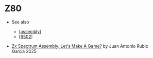 Z80
===

* See also
    * [[assembly]]
    * [[6502]]

* [Zx Spectrum Assembly. Let's Make A Game?](https://trastero.speccy.org/cosas/Libros/ZX_Spectrum_Assembly.htm) by Juan Antonio Rubio Garcia 2025

[//begin]: # "Autogenerated link references for markdown compatibility"
[assembly]: assembly.md "Assembly Code"
[6502]: 6502.md "6502"
[//end]: # "Autogenerated link references"